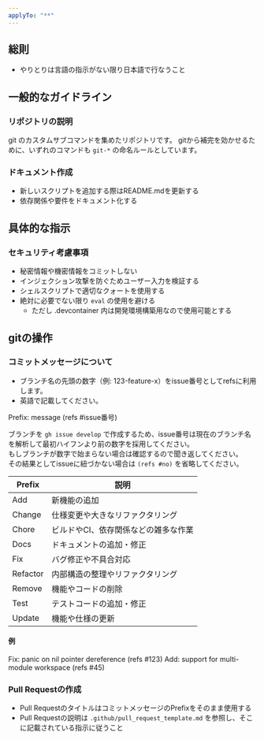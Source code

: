 ```yaml
---
applyTo: "**"
---
```


## 総則

- やりとりは言語の指示がない限り日本語で行なうこと

## 一般的なガイドライン

### リポジトリの説明

git のカスタムサブコマンドを集めたリポジトリです。
gitから補完を効かせるために、いずれのコマンドも `git-*` の命名ルールとしています。

### ドキュメント作成

- 新しいスクリプトを追加する際はREADME.mdを更新する
- 依存関係や要件をドキュメント化する

## 具体的な指示

### セキュリティ考慮事項
- 秘密情報や機密情報をコミットしない
- インジェクション攻撃を防ぐためユーザー入力を検証する
- シェルスクリプトで適切なクォートを使用する
- 絶対に必要でない限り `eval` の使用を避ける
  - ただし .devcontainer 内は開発環境構築用なので使用可能とする

## gitの操作

### コミットメッセージについて

- ブランチ名の先頭の数字（例: 123-feature-x）をissue番号としてrefsに利用します。
- 英語で記載してください。

Prefix: message (refs #issue番号)

ブランチを `gh issue develop` で作成するため、issue番号は現在のブランチ名を解析して最初ハイフンより前の数字を採用してください。\
もしブランチが数字で始まらない場合は確認するので聞き返してください。\
その結果としてissueに紐づかない場合は `(refs #no)` を省略してください。

| Prefix    | 説明                                      |
|-----------|-------------------------------------------|
| Add       | 新機能の追加                              |
| Change    | 仕様変更や大きなリファクタリング          |
| Chore     | ビルドやCI、依存関係などの雑多な作業      |
| Docs      | ドキュメントの追加・修正                  |
| Fix       | バグ修正や不具合対応                      |
| Refactor  | 内部構造の整理やリファクタリング          |
| Remove    | 機能やコードの削除                        |
| Test      | テストコードの追加・修正                  |
| Update    | 機能や仕様の更新                          |

#### 例

Fix: panic on nil pointer dereference (refs #123)
Add: support for multi-module workspace (refs #45)

### Pull Requestの作成

- Pull RequestのタイトルはコミットメッセージのPrefixをそのまま使用する
- Pull Requestの説明は `.github/pull_request_template.md` を参照し、そこに記載されている指示に従うこと
